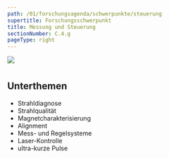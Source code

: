 ```yaml
---
path: /01/forschungsagenda/schwerpunkte/steuerung
supertitle: Forschungsschwerpunkt
title: Messung und Steuerung
sectionNumber: C.4.g
pageType: right
---
```


<div class="spread--right spread-area--research-agenda-topic">

![](@befide/bf2035-charts/.tmp/agenda.topics.measurement-and-control.png)

#

</div>

<div class="spread--right spread-area--intro">

<p class="md"><lorem add="10s"/></p>

</div>

<div class="spread--right spread-area--c-3">

## Unterthemen

- Strahldiagnose
- Strahlqualität
- Magnetcharakterisierung
- Alignment
- Mess- und Regelsysteme
- Laser-Kontrolle
- ultra-kurze Pulse
